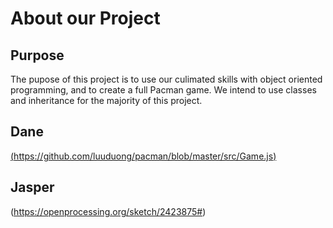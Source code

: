 # About our Project
## Purpose
The pupose of this project is to use our culimated skills with object oriented programming, and to create a full Pacman game. We intend to use classes and inheritance for the majority of this project.

## Dane
[(https://github.com/luuduong/pacman/blob/master/src/Game.js)](https://openprocessing.org/sketch/2423835#)
## Jasper
(https://openprocessing.org/sketch/2423875#)
